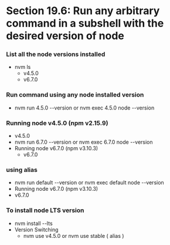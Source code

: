 # Section 19.6: Run any arbitrary command in a subshell with the desired version of node

### List all the node versions installed

- nvm ls
  - v4.5.0
  - v6.7.0

### Run command using any node installed version
- nvm run 4.5.0 --version or nvm exec 4.5.0 node --version

### Running node v4.5.0 (npm v2.15.9)
- v4.5.0
- nvm run 6.7.0 --version or nvm exec 6.7.0 node --version
- Running node v6.7.0 (npm v3.10.3)
  - v6.7.0

### using alias

- nvm run default --version or nvm exec default node --version
- Running node v6.7.0 (npm v3.10.3)
- v6.7.0

### To install node LTS version

- nvm install --lts
- Version Switching
  - nvm use v4.5.0 or nvm use stable ( alias )
  